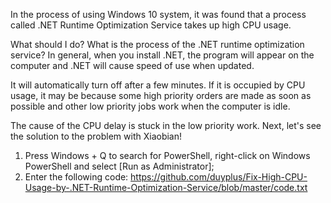 In the process of using Windows 10 system, it was found that a process called .NET Runtime Optimization Service takes up high CPU usage.


What should I do? What is the process of the .NET runtime optimization service? In general, when you install .NET, the program will appear on the computer and .NET will cause speed of use when updated.


It will automatically turn off after a few minutes. If it is occupied by CPU usage, it may be because some high priority orders are made as soon as possible and other low priority jobs work when the computer is idle.


The cause of the CPU delay is stuck in the low priority work. Next, let's see the solution to the problem with Xiaobian!



1. Press Windows + Q to search for PowerShell, right-click on Windows PowerShell and select [Run as Administrator];
2. Enter the following code: https://github.com/duyplus/Fix-High-CPU-Usage-by-.NET-Runtime-Optimization-Service/blob/master/code.txt
